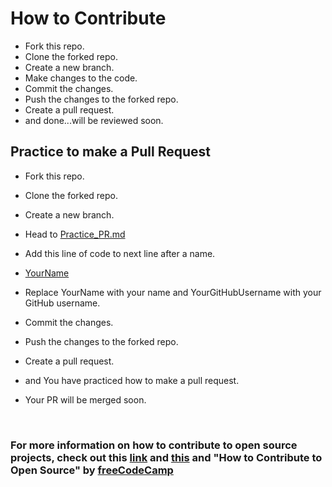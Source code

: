 # How to Contribute

- Fork this repo.
- Clone the forked repo.
- Create a new branch.
- Make changes to the code.
- Commit the changes.
- Push the changes to the forked repo.
- Create a pull request.
- and done...will be reviewed soon.

## Practice to make a Pull Request

- Fork this repo.
- Clone the forked repo.
- Create a new branch.
- Head to [Practice_PR.md](/Practice_PR.md)
- Add this line of code to next line after a name.

- [YourName](https://github.com/YourGitHubUsername)

- Replace YourName with your name and YourGitHubUsername with your GitHub username.
- Commit the changes.
- Push the changes to the forked repo.
- Create a pull request.
- and You have practiced how to make a pull request.
- Your PR will be merged soon.

<br>

### For more information on how to contribute to open source projects, check out this [link](https://opensource.guide/how-to-contribute/) and [this](https://www.digitalocean.com/community/tutorial_series/an-introduction-to-open-source) and "How to Contribute to Open Source" by [freeCodeCamp](https://www.freecodecamp.org/news/how-to-contribute-to-open-source-projects/)
